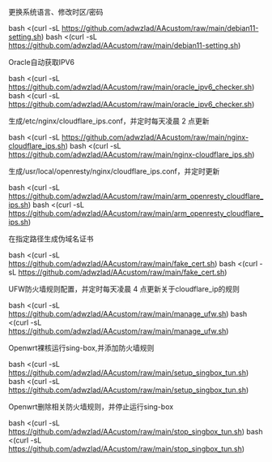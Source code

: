 更换系统语言、修改时区/密码

bash <(curl -sL https://github.com/adwzlad/AAcustom/raw/main/debian11-setting.sh)
bash <(curl -sL https://github.com/adwzlad/AAcustom/raw/main/debian11-setting.sh)

Oracle自动获取IPV6

bash <(curl -sL https://github.com/adwzlad/AAcustom/raw/main/oracle_ipv6_checker.sh)
bash <(curl -sL https://github.com/adwzlad/AAcustom/raw/main/oracle_ipv6_checker.sh)

生成/etc/nginx/cloudflare_ips.conf，并定时每天凌晨 2 点更新

bash <(curl -sL https://github.com/adwzlad/AAcustom/raw/main/nginx-cloudflare_ips.sh)
bash <(curl -sL https://github.com/adwzlad/AAcustom/raw/main/nginx-cloudflare_ips.sh)

生成/usr/local/openresty/nginx/cloudflare_ips.conf，并定时更新

bash <(curl -sL https://github.com/adwzlad/AAcustom/raw/main/arm_openresty_cloudflare_ips.sh)
bash <(curl -sL https://github.com/adwzlad/AAcustom/raw/main/arm_openresty_cloudflare_ips.sh)

在指定路径生成伪域名证书

bash <(curl -sL https://github.com/adwzlad/AAcustom/raw/main/fake_cert.sh)
bash <(curl -sL https://github.com/adwzlad/AAcustom/raw/main/fake_cert.sh)

UFW防火墙规则配置，并定时每天凌晨 4 点更新关于cloudflare_ip的规则

bash <(curl -sL https://github.com/adwzlad/AAcustom/raw/main/manage_ufw.sh)
bash <(curl -sL https://github.com/adwzlad/AAcustom/raw/main/manage_ufw.sh)

Openwrt裸核运行sing-box,并添加防火墙规则

bash <(curl -sL https://github.com/adwzlad/AAcustom/raw/main/setup_singbox_tun.sh)
bash <(curl -sL https://github.com/adwzlad/AAcustom/raw/main/setup_singbox_tun.sh)

Openwrt删除相关防火墙规则，并停止运行sing-box

bash <(curl -sL https://github.com/adwzlad/AAcustom/raw/main/stop_singbox_tun.sh)
bash <(curl -sL https://github.com/adwzlad/AAcustom/raw/main/stop_singbox_tun.sh)
